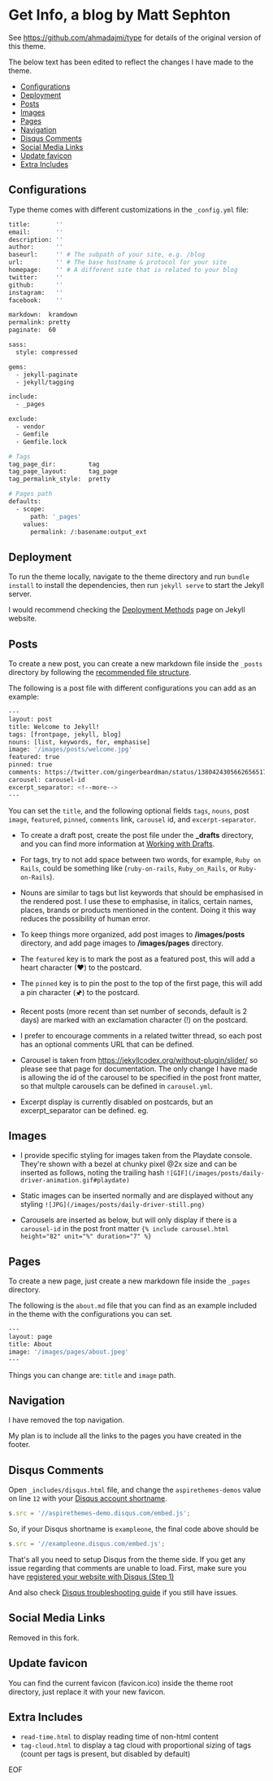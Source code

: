 # Get Info, a blog by Matt Sephton

See https://github.com/ahmadajmi/type for details of the original version of this theme.

The below text has been edited to reflect the changes I have made to the theme.

- [Configurations](#configurations)
- [Deployment](#deployment)
- [Posts](#posts)
- [Images](#images)
- [Pages](#pages)
- [Navigation](#navigation)
- [Disqus Comments](#disqus-comments)
- [Social Media Links](#social-media-links)
- [Update favicon](#update-favicon)
- [Extra Includes](#extra-includes)

## Configurations

Type theme comes with different customizations in the `_config.yml` file:

```sh
title:       ''
email:       ''
description: ''
author:      ''
baseurl:     '' # The subpath of your site, e.g. /blog
url:         '' # The base hostname & protocol for your site
homepage:    '' # A different site that is related to your blog
twitter:     ''
github:      ''
instagram:   ''
facebook:    ''

markdown:  kramdown
permalink: pretty
paginate:  60

sass:
  style: compressed

gems:
  - jekyll-paginate
  - jekyll/tagging

include:
  - _pages

exclude:
  - vendor
  - Gemfile
  - Gemfile.lock

# Tags
tag_page_dir:         tag
tag_page_layout:      tag_page
tag_permalink_style:  pretty

# Pages path
defaults:
  - scope:
      path: '_pages'
    values:
      permalink: /:basename:output_ext
```

## Deployment

To run the theme locally, navigate to the theme directory and run `bundle install` to install the dependencies, then run `jekyll serve` to start the Jekyll server.

I would recommend checking the [Deployment Methods](https://jekyllrb.com/docs/deployment-methods/) page on Jekyll website.

## Posts

To create a new post, you can create a new markdown file inside the `_posts` directory by following the [recommended file structure](https://jekyllrb.com/docs/posts/#creating-post-files).

The following is a post file with different configurations you can add as an example:

```sh
---
layout: post
title: Welcome to Jekyll!
tags: [frontpage, jekyll, blog]
nouns: [list, keywords, for, emphasise]
image: '/images/posts/welcome.jpg'
featured: true
pinned: true
comments: https://twitter.com/gingerbeardman/status/1380424305662656517
carousel: carousel-id
excerpt_separator: <!--more-->
---
```

You can set the `title`, and the following optional fields `tags`, `nouns`, post `image`, `featured`, `pinned`, `comments` link, `carousel` id, and `excerpt-separator`.

- To create a draft post, create the post file under the **_drafts** directory, and you can find more information at [Working with Drafts](http://jekyllrb.com/docs/drafts/).

- For tags, try to not add space between two words, for example, `Ruby on Rails`, could be something like (`ruby-on-rails`, `Ruby_on_Rails`, or `Ruby-on-Rails`).

- Nouns are similar to tags but list keywords that should be emphasised in the rendered post. I use these to emphasise, in italics, certain names, places, brands or products mentioned in the content. Doing it this way reduces the possibility of human error.

- To keep things more organized, add post images to **/images/posts** directory, and add page images to **/images/pages** directory.

- The `featured` key is to mark the post as a featured post, this will add a heart character (♥) to the postcard.

- The `pinned` key is to pin the post to the top of the first page, this will add a pin character (🖈) to the postcard.

- Recent posts (more recent than set number of seconds, default is 2 days) are marked with an exclamation character (!) on the postcard.

- I prefer to encourage comments in a related twitter thread, so each post has an optional comments URL that can be defined.

- Carousel is taken from https://jekyllcodex.org/without-plugin/slider/ so please see that page for documentation. The only change I have made is allowing the id of the carousel to be specified in the post front matter, so that multple carousels can be defined in `carousel.yml`.

- Excerpt display is currently disabled on postcards, but an excerpt_separator can be defined. eg. <!--more-->

## Images

- I provide specific styling for images taken from the Playdate console. They're shown with a bezel at chunky pixel @2x size and can be inserted as follows, noting the trailing hash
  `![GIF](/images/posts/daily-driver-animation.gif#playdate)`

- Static images can be inserted normally and are displayed without any styling
  `![JPG](/images/posts/daily-driver-still.png)`

- Carousels are inserted as below, but will only display if there is a `carousel-id` in the post front matter
  `{% include carousel.html height="82" unit="%" duration="7" %}`

## Pages

To create a new page, just create a new markdown file inside the `_pages` directory.

The following is the `about.md` file that you can find as an example included in the theme with the configurations you can set.

```sh
---
layout: page
title: About
image: '/images/pages/about.jpeg'
---
```

Things you can change are: `title` and `image` path.


## Navigation

I have removed the top navigation.

My plan is to include all the links to the pages you have created in the footer.

## Disqus Comments

Open `_includes/disqus.html` file, and change the `aspirethemes-demos` value on line `12` with your [Disqus account shortname](https://help.disqus.com/customer/portal/articles/466208).

```js
s.src = '//aspirethemes-demo.disqus.com/embed.js';
```

So, if your Disqus shortname is `exampleone`, the final code above should be

```js
s.src = '//exampleone.disqus.com/embed.js';
```

That's all you need to setup Disqus from the theme side. If you get any issue regarding that comments are unable to load. First, make sure you have [registered your website with Disqus (Step 1)](https://help.disqus.com/customer/portal/articles/466182-publisher-quick-start-guide)

And also check [Disqus troubleshooting guide](https://help.disqus.com/customer/portal/articles/472007-i-m-receiving-the-message-%22we-were-unable-to-load-disqus-%22) if you still have issues.

## Social Media Links

Removed in this fork.


## Update favicon

You can find the current favicon (favicon.ico) inside the theme root directory, just replace it with your new favicon.

## Extra Includes

- `read-time.html` to display reading time of non-html content
- `tag-cloud.html` to display a tag cloud with proportional sizing of tags (count per tags is present, but disabled by default)

EOF
